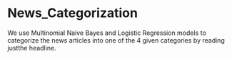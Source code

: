 # News_Categorization

We use Multinomial Naive Bayes and Logistic Regression models to categorize the news articles into one of the 4 given categories by reading justthe headline.

